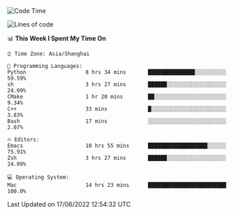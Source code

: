 <!--START_SECTION:waka-->
![Code Time](http://img.shields.io/badge/Code%20Time-737%20hrs%2058%20mins-blue)

![Lines of code](https://img.shields.io/badge/From%20Hello%20World%20I%27ve%20Written-22%20Thousand%20lines%20of%20code-blue)

📊 **This Week I Spent My Time On** 

```text
⌚︎ Time Zone: Asia/Shanghai

💬 Programming Languages: 
Python                   8 hrs 34 mins       ███████████████░░░░░░░░░░   59.59% 
sh                       3 hrs 27 mins       ██████░░░░░░░░░░░░░░░░░░░   24.09% 
CMake                    1 hr 20 mins        ██░░░░░░░░░░░░░░░░░░░░░░░   9.34% 
C++                      33 mins             █░░░░░░░░░░░░░░░░░░░░░░░░   3.83% 
Bash                     17 mins             ░░░░░░░░░░░░░░░░░░░░░░░░░   2.07%

🔥 Editors: 
Emacs                    10 hrs 55 mins      ███████████████████░░░░░░   75.91% 
Zsh                      3 hrs 27 mins       ██████░░░░░░░░░░░░░░░░░░░   24.09%

💻 Operating System: 
Mac                      14 hrs 23 mins      █████████████████████████   100.0%

```


 Last Updated on 17/06/2022 12:54:32 UTC
<!--END_SECTION:waka-->
